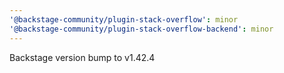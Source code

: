 ```yaml
---
'@backstage-community/plugin-stack-overflow': minor
'@backstage-community/plugin-stack-overflow-backend': minor
---
```


Backstage version bump to v1.42.4
